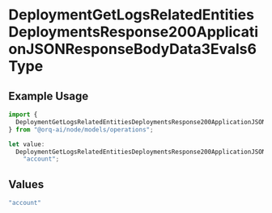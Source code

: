 # DeploymentGetLogsRelatedEntitiesDeploymentsResponse200ApplicationJSONResponseBodyData3Evals6Type

## Example Usage

```typescript
import {
  DeploymentGetLogsRelatedEntitiesDeploymentsResponse200ApplicationJSONResponseBodyData3Evals6Type,
} from "@orq-ai/node/models/operations";

let value:
  DeploymentGetLogsRelatedEntitiesDeploymentsResponse200ApplicationJSONResponseBodyData3Evals6Type =
    "account";
```

## Values

```typescript
"account"
```